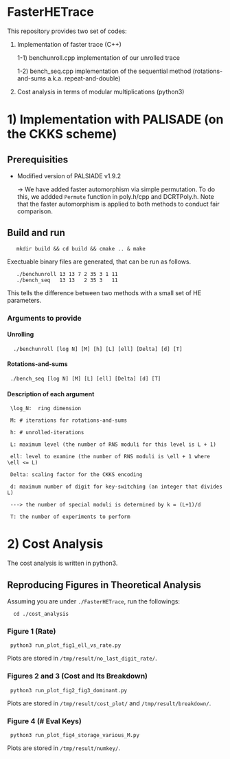 # FasterHETrace


This repository provides two set of codes: 

  1) Implementation of faster trace (C++)

	   1-1) benchunroll.cpp  implementation of our unrolled trace

	   1-2) bench_seq.cpp  implementation of the sequential method (rotations-and-sums a.k.a. repeat-and-double)

  2) Cost analysis in terms of modular multiplications (python3)

# 1) Implementation with PALISADE (on the CKKS scheme)

## Prerequisities

  - Modified version of PALSIADE v1.9.2

    -> We have added faster automorphism via simple permutation. To do this, we addded `Permute` function in poly.h/cpp and DCRTPoly.h. Note that the faster automorphism is applied to both methods to conduct fair comparison.

## Build and run

```
   mkdir build && cd build && cmake .. & make
```

  Exectuable binary files are generated, that can be run as follows.

```
   ./benchunroll 13 13 7 2 35 3 1 11
   ./bench_seq   13 13   2 35 3   11
```
 This tells the difference between two methods with a small set of HE parameters.

### Arguments to provide

#### Unrolling

      ./benchunroll [log N] [M] [h] [L] [ell] [Delta] [d] [T]

#### Rotations-and-sums

     ./bench_seq [log N] [M] [L] [ell] [Delta] [d] [T]

#### Description of each argument

	 \log_N:  ring dimension

	 M: # iterations for rotations-and-sums

	 h: # unrolled-iterations

	 L: maximum level (the number of RNS moduli for this level is L + 1)

	 ell: level to examine (the number of RNS moduli is \ell + 1 where \ell <= L)

	 Delta: scaling factor for the CKKS encoding

	 d: maximum number of digit for key-switching (an integer that divides L)
	 
	 ---> the number of special moduli is determined by k = (L+1)/d

	 T: the number of experiments to perform 
	



# 2) Cost Analysis

  The cost analysis is written in python3.


## Reproducing Figures in Theoretical Analysis

   Assuming you are under  `./FasterHETrace`,  run the followings:

      cd ./cost_analysis
  

### Figure 1 (Rate)

     python3 run_plot_fig1_ell_vs_rate.py

 Plots are stored in `/tmp/result/no_last_digit_rate/`.


### Figures 2 and 3 (Cost and Its Breakdown)

     python3 run_plot_fig2_fig3_dominant.py

 Plots are stored in `/tmp/result/cost_plot/` and `/tmp/result/breakdown/`.

### Figure 4 (# Eval Keys)

     python3 run_plot_fig4_storage_various_M.py

 Plots are stored in `/tmp/result/numkey/`.
